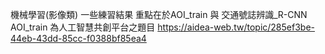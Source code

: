 機械學習(影像類) 一些練習結果 重點在於AOI_train 與 交通號誌辨識_R-CNN
AOI_train 為人工智慧共創平台之題目 https://aidea-web.tw/topic/285ef3be-44eb-43dd-85cc-f0388bf85ea4
